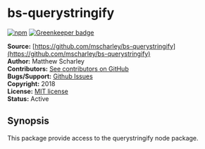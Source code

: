 # bs-querystringify

[![npm](https://img.shields.io/npm/v/bs-querystringify.svg)](https://www.npmjs.com/package/bs-querystringify) [![Greenkeeper badge](https://badges.greenkeeper.io/mscharley/bs-querystringify.svg)](https://greenkeeper.io/)

**Source:** [https://github.com/mscharley/bs-querystringify](https://github.com/mscharley/bs-querystringify)  
**Author:** Matthew Scharley  
**Contributors:** [See contributors on GitHub][gh-contrib]  
**Bugs/Support:** [Github Issues][gh-issues]  
**Copyright:** 2018  
**License:** [MIT license][license]  
**Status:** Active

## Synopsis

This package provide access to the querystringify node package.

  [gh-contrib]: https://github.com/mscharley/bs-querystringify/graphs/contributors
  [gh-issues]: https://github.com/mscharley/bs-querystringify/issues
  [license]: https://github.com/mscharley/bs-querystringify/blob/master/LICENSE
